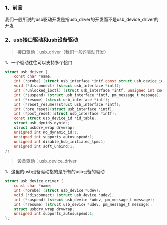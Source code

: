 ### 1、前言  

我们一般所说的usb驱动开发是指usb_driver的开发而不是usb_device_driver的开发

### 2、usb接口驱动和usb设备驱动  

> 接口驱动：usb_driver（我们一般的驱动开发）

1、一个驱动往往可以支持多个接口   

```c
struct usb_driver {
    const char *name;
    int (*probe) (struct usb_interface *intf,const struct usb_device_id *id);
    void (*disconnect) (struct usb_interface *intf);
    int (*unlocked_ioctl) (struct usb_interface *intf, unsigned int code, void *buf);
    int (*suspend) (struct usb_interface *intf, pm_message_t message);
    int (*resume) (struct usb_interface *intf);
    int (*reset_resume)(struct usb_interface *intf);
    int (*pre_reset)(struct usb_interface *intf);
    int (*post_reset)(struct usb_interface *intf);
    const struct usb_device_id *id_table;
    struct usb_dynids dynids;
    struct usbdrv_wrap drvwrap;
    unsigned int no_dynamic_id:1;
    unsigned int supports_autosuspend:1;
    unsigned int disable_hub_initiated_lpm:1;
    unsigned int soft_unbind:1;
};
```

> 设备驱动：usb_device_driver  

1、这里的usb设备驱动指的是所有的usb设备的驱动
```c
struct usb_device_driver {
    const char *name;
    int (*probe) (struct usb_device *udev);
    void (*disconnect) (struct usb_device *udev);
    int (*suspend) (struct usb_device *udev, pm_message_t message);
    int (*resume) (struct usb_device *udev, pm_message_t message);
    struct usbdrv_wrap drvwrap;
    unsigned int supports_autosuspend:1;
};
```

